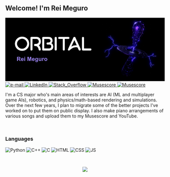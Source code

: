 ## Welcome! I'm Rei Meguro
<img src="https://github.com/Orbital-Web/Orbital-Web/blob/73f25c7d41d01e1b68b15ad49596b68deb24aa29/Banner.png" alt="banner with logo and name"/>

<a href="mailto:rmeguro@umich.edu">
  <img src="https://img.shields.io/badge/Email-blueviolet?style=flat-square&logo=gmail&logoColor=white" alt="e-mail">
</a>
<a href="https://www.linkedin.com/in/rei-meguro-22946523b/">
  <img src="https://img.shields.io/badge/LinkedIn-blueviolet?style=flat-square&logo=linkedin" alt="LinkedIn">
</a>
<a href="https://stackoverflow.com/users/9984384/orbital">
  <img src="https://img.shields.io/badge/Stack_Overflow-blueviolet?style=flat-square&logo=stack-overflow&logoColor=white" alt="Stack_Overflow">
</a>
<a href="https://musescore.com/user/31313719">
  <img src="https://img.shields.io/badge/Musescore-blueviolet?style=flat-square&logo=musescore" alt="Musescore">
</a>
<a href="https://www.youtube.com/channel/UCffu35kMWoZ3hx3kGV3XJ_w">
  <img src="https://img.shields.io/badge/YouTube-blueviolet?style=flat-square&logo=youtube" alt="Musescore">
</a>

<p>I'm a CS major who's main areas of interests are AI (ML and multiplayer game AIs), robotics, and physics/math-based rendering and simulations. Over the next few years, I plan to migrate some of the better projects I've worked on to put them on public display. I also make piano arrangements of various songs and upload them to my Musescore and YouTube. </p><br>

### Languages
![Python](https://img.shields.io/badge/Python-black?style=for-the-badge&logo=python)
![C++](https://img.shields.io/badge/C%2B%2B-black?style=for-the-badge&logo=c%2B%2B)
![C](https://img.shields.io/badge/C-black?style=for-the-badge&logo=c)
![HTML](https://img.shields.io/badge/HTML5-black?style=for-the-badge&logo=html5)
![CSS](https://img.shields.io/badge/CSS3-black?style=for-the-badge&logo=css3)
![JS](https://img.shields.io/badge/JavaScript-black?style=for-the-badge&logo=javascript)

<br><p align="center">
  <a href="https://github.com/Orbital-Web"><img src="https://komarev.com/ghpvc/?username=Orbital-Web&color=blueviolet" /></a>
</p>
